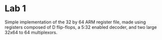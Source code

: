 # Lab 1

Simple implementation of the 32 by 64 ARM register file, made using
registers composed of D flip-flops, a 5:32 enabled decoder, and two large 32x64 to 64
multiplexors.
